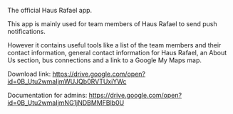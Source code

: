 The official Haus Rafael app.



This app is mainly used for team members of Haus Rafael to send push notifications.

However it contains useful tools like a list of the team members and their contact information, general contact information for Haus Rafael, an About Us section, bus connections and a link to a Google My Maps map.



Download link: https://drive.google.com/open?id=0B_Utu2wmaIjmWUJQb0RVTUxiYWc


Documentation for admins: https://drive.google.com/open?id=0B_Utu2wmaIjmNG1jNDBMMFBlb0U
